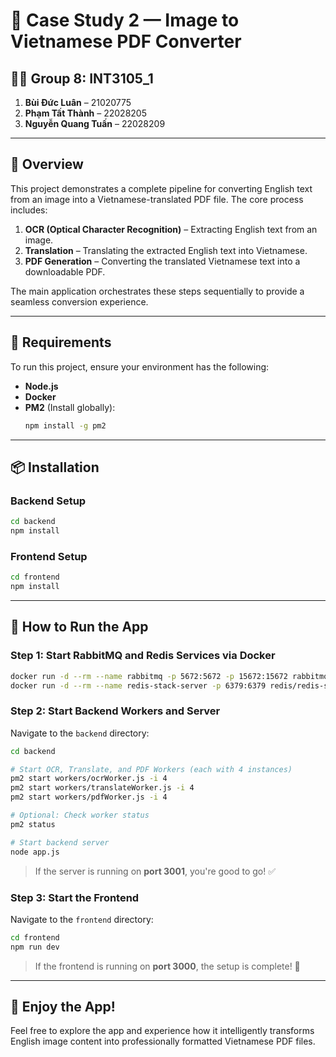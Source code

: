 # 📘 Case Study 2 — Image to Vietnamese PDF Converter

## 👨‍💻 Group 8: INT3105_1
1. **Bùi Đức Luân** – 21020775  
2. **Phạm Tất Thành** – 22028205  
3. **Nguyễn Quang Tuấn** – 22028209  

---

## 📝 Overview

This project demonstrates a complete pipeline for converting English text from an image into a Vietnamese-translated PDF file. The core process includes:

1. **OCR (Optical Character Recognition)** – Extracting English text from an image.  
2. **Translation** – Translating the extracted English text into Vietnamese.  
3. **PDF Generation** – Converting the translated Vietnamese text into a downloadable PDF.

The main application orchestrates these steps sequentially to provide a seamless conversion experience.

---

## 🔧 Requirements

To run this project, ensure your environment has the following:

- **Node.js**
- **Docker**
- **PM2** (Install globally):  
  ```bash
  npm install -g pm2
  ```

---

## 📦 Installation

### Backend Setup
```bash
cd backend
npm install
```

### Frontend Setup
```bash
cd frontend
npm install
```

---

## 🚀 How to Run the App

### Step 1: Start RabbitMQ and Redis Services via Docker
```bash
docker run -d --rm --name rabbitmq -p 5672:5672 -p 15672:15672 rabbitmq:4-management
docker run -d --rm --name redis-stack-server -p 6379:6379 redis/redis-stack-server:latest
```

### Step 2: Start Backend Workers and Server
Navigate to the `backend` directory:
```bash
cd backend

# Start OCR, Translate, and PDF Workers (each with 4 instances)
pm2 start workers/ocrWorker.js -i 4
pm2 start workers/translateWorker.js -i 4
pm2 start workers/pdfWorker.js -i 4

# Optional: Check worker status
pm2 status

# Start backend server
node app.js
```

> If the server is running on **port 3001**, you're good to go! ✅

### Step 3: Start the Frontend
Navigate to the `frontend` directory:
```bash
cd frontend
npm run dev
```

> If the frontend is running on **port 3000**, the setup is complete! 🎉

---

## 🎉 Enjoy the App!

Feel free to explore the app and experience how it intelligently transforms English image content into professionally formatted Vietnamese PDF files.
